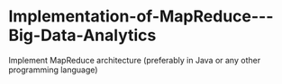 # Implementation-of-MapReduce---Big-Data-Analytics

Implement MapReduce architecture (preferably in Java or any other programming language)
